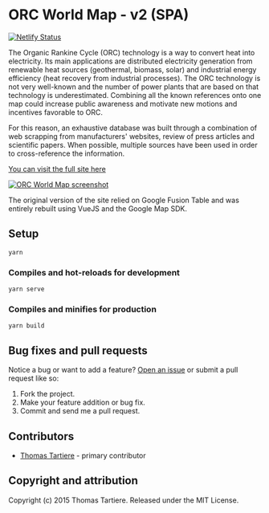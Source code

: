 # ORC World Map - v2 (SPA)

[![Netlify Status](https://api.netlify.com/api/v1/badges/dcabb2c8-4718-4c6c-a188-a93248699ad9/deploy-status)](https://app.netlify.com/sites/orc-world-map/deploys)

The Organic Rankine Cycle (ORC) technology is a way to convert heat into electricity. Its main applications are distributed electricity generation from renewable heat sources (geothermal, biomass, solar) and industrial energy efficiency (heat recovery from industrial processes). The ORC technology is not very well-known and the number of power plants that are based on that technology is underestimated. Combining all the known references onto one map could increase public awareness and motivate new motions and incentives favorable to ORC.

For this reason, an exhaustive database was built through a combination of web scrapping from manufacturers' websites, review of press articles and scientific papers. When possible, multiple sources have been used in order to cross-reference the information.

[You can visit the full site here](http://orc-world-map.org/)

[![ORC World Map screenshot](https://raw.githubusercontent.com/tartieret/ORC-World-Map/master/images/screenshot.PNG)](http://www.orc-world-map.org)

The original version of the site relied on Google Fusion Table and was entirely rebuilt using VueJS and the Google Map SDK.

## Setup

```
yarn
```

### Compiles and hot-reloads for development
```
yarn serve
```

### Compiles and minifies for production

```
yarn build
```


## Bug fixes and pull requests

Notice a bug or want to add a feature? [Open an issue](https://github.com/tartieret/ORC-World-Map/issues) or submit a pull request like so:
 
1. Fork the project.
1. Make your feature addition or bug fix.
1. Commit and send me a pull request.

## Contributors 

* [Thomas Tartiere](https://www.linkedin.com/in/thomastartiere/) - primary contributor

## Copyright and attribution

Copyright (c) 2015 Thomas Tartiere. Released under the MIT License.


